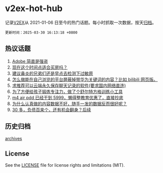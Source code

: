 # v2ex-hot-hub

 记录[V2EX](https://www.v2ex.com/)从 2021-01-06 日至今的热门话题。每小时抓取一次数据，按天[归档](archives)。

`更新时间：2025-03-30 16:13:18 +0800`

## 热议话题

1. [Adobe 简直是强盗](https://www.v2ex.com/t/1121983)
1. [现在这个时间点适合买房吗？](https://www.v2ex.com/t/1122063)
1. [建议鼻炎的兄弟们还是早点去检测下过敏原](https://www.v2ex.com/t/1121990)
1. [怎么做能在自己浏览的平台屏蔽掉带华为关键词的内容？比如 bilibili 网页版。](https://www.v2ex.com/t/1122016)
1. [求推荐可以云端永久保存聊天记录的软件(要求国内网络直连)](https://www.v2ex.com/t/1122023)
1. [为了方便给孩子锻炼专注力，做了个舒尔特方格训练小工具](https://www.v2ex.com/t/1121969)
1. [m4 air pdd 已经干到 5999，懒得整教育优惠了，直接抄底](https://www.v2ex.com/t/1121956)
1. [为什么认真做的内容数据不好，随手一发的数据反而很好呢？](https://www.v2ex.com/t/1121987)
1. [30 多，负债百来个，还有机会翻身？后续](https://www.v2ex.com/t/1122026)

## 历史归档

[archives](archives)

## License

See the [LICENSE](LICENSE) file for license rights and limitations (MIT).
